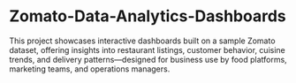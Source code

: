 # Zomato-Data-Analytics-Dashboards
This project showcases interactive dashboards built on a sample Zomato dataset, offering insights into restaurant listings, customer behavior, cuisine trends, and delivery patterns—designed for business use by food platforms, marketing teams, and operations managers.
